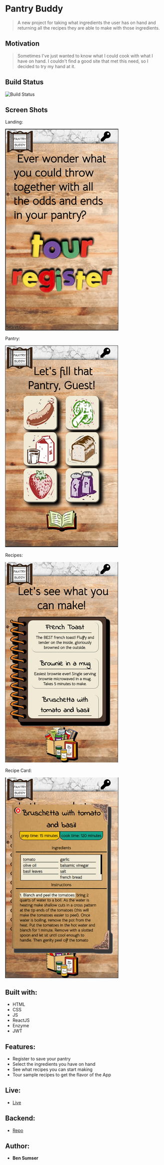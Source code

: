 # Pantry Buddy

> A new project for taking what ingredients the user has on hand and returning all the recipes they are able to make with those ingredients.

## Motivation

> Sometimes I've just wanted to know what I could cook with what I have on hand. I couldn't find a good site that met this need, so I decided to try my hand at it.

## Build Status

![Build Status](https://travis-ci.org/thinkful-c11/book-thing.io.svg?branch=master)

## Screen Shots

Landing:

![landing page](screenshots/landing.png)

Pantry:

![pantry](screenshots/pantry.png)

Recipes:

![recipes](screenshots/recipes.png)

Recipe Card:

![recipe_card](screenshots/recipe_card.png)

## Built with:

* HTML
* CSS
* JS
* ReactJS
* Enzyme
* JWT


## Features:

* Register to save your pantry
* Select the ingredients you have on hand
* See what recipes you can start making
* Tour sample recipes to get the flavor of the App

## Live:

- [Live](https://pantry-buddy.com)

## Backend:

- [Repo](https://github.com/omegacoo/recipe_me_server)

## Author:
* **Ben Sumser**